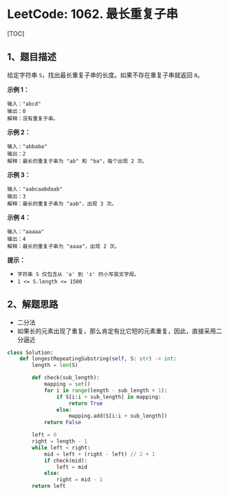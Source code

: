 # LeetCode: 1062. 最长重复子串

[TOC]

## 1、题目描述

给定字符串 `S`，找出最长重复子串的长度。如果不存在重复子串就返回 `0`。

 

**示例 1：**

```
输入："abcd"
输出：0
解释：没有重复子串。
```


**示例 2：**

```
输入："abbaba"
输出：2
解释：最长的重复子串为 "ab" 和 "ba"，每个出现 2 次。
```


**示例 3：**

```
输入："aabcaabdaab"
输出：3
解释：最长的重复子串为 "aab"，出现 3 次。
```


**示例 4：**

```
输入："aaaaa"
输出：4
解释：最长的重复子串为 "aaaa"，出现 2 次。
```

**提示：**

-   `字符串 S 仅包含从 'a' 到 'z' 的小写英文字母。`
-   `1 <= S.length <= 1500`



## 2、解题思路

-   二分法
-   如果长的元素出现了重复，那么肯定有比它短的元素重复，因此，直接采用二分逼近



```python
class Solution:
    def longestRepeatingSubstring(self, S: str) -> int:
        length = len(S)

        def check(sub_length):
            mapping = set()
            for i in range(length - sub_length + 1):
                if S[i:i + sub_length] in mapping:
                    return True
                else:
                    mapping.add(S[i:i + sub_length])
            return False

        left = 0
        right = length - 1
        while left < right:
            mid = left + (right - left) // 2 + 1
            if check(mid):
                left = mid
            else:
                right = mid - 1
        return left

```

